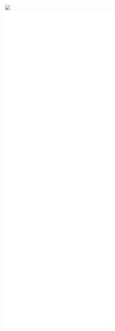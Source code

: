    ![](https://komarev.com/ghpvc/?username=omaarelamri&color=brightgreen&style=plastic) <br>
![Metrics](/github-metrics.svg) 



